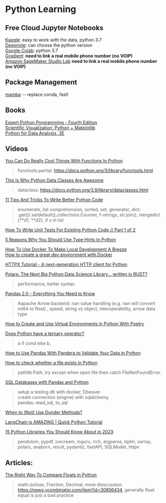 # Python Learning
## Free Cloud Jupyter Notebooks
[Kaggle](https://www.kaggle.com/): easy to work with the data, python 3.7  
[Deepnote](https://deepnote.com/): can choose the python version  
[Google Colab](https://colab.research.google.com/): python 3.7    
[Gradient](https://gradient.run/): **need to link a real mobile phone number (no VOIP)**      
[Amazon SageMaker Studio Lab](https://studiolab.sagemaker.aws/) **need to link a real mobile phone number (no VOIP)**  
## Package Management
[mamba](https://github.com/mamba-org/mamba) -- replace conda, fast! 
## Books
[Expert Python Programming - Fourth Edition](https://www.oreilly.com/library/view/expert-python-programming/9781801071109/)  
[Scientific Visualization: Python + Matplotlib](https://github.com/rougier/scientific-visualization-book)  
[Python for Data Analysis, 3E](https://wesmckinney.com/book/)  

## Videos
[You Can Do Really Cool Things With Functions In Python](https://www.youtube.com/watch?v=ph2HjBQuI8Y)  
> functools.partial: https://docs.python.org/3/library/functools.html  

[This Is Why Python Data Classes Are Awesome](https://www.youtube.com/watch?v=CvQ7e6yUtnw)  
> dataclass: https://docs.python.org/3.9/library/dataclasses.html 

[11 Tips And Tricks To Write Better Python Code](https://www.youtube.com/watch?v=8OKTAedgFYg)  
> enumerate, list comprehension, sorted, set, generator, dict: .get()/.setdefault(),collections.Counter, f-strings, str.join(), mergedict {**d1, **d2}, if x in list  

[How To Write Unit Tests For Existing Python Code // Part 1 of 2](https://www.youtube.com/watch?v=ULxMQ57engo)  

[5 Reasons Why You Should Use Type Hints In Python](https://www.youtube.com/watch?v=dgBCEB2jVU0)   

[How To Use Docker To Make Local Development A Breeze](https://www.youtube.com/watch?v=zkMRWDQV4Tg)  
[How to create a great dev environment with Docker](https://www.youtube.com/watch?v=0H2miBK_gAk)  

[HTTPX Tutorial - A next-generation HTTP client for Python](https://www.youtube.com/watch?v=qAh5dDODJ5k)  

[Polars: The Next Big Python Data Science Library... written in RUST?](https://www.youtube.com/watch?v=VHqn7ufiilE)  
>  performance, better syntax  

[Pandas 2.0 - Everything You Need to Know](https://www.youtube.com/watch?v=cSLPyRI_ZD8)  
> Aapache Arrow backend: nan value handling (e.g. nan will convert int64 to float) , speed, string vs object, interoperability, arrow data type

[How to Create and Use Virtual Environments in Python With Poetry](https://www.youtube.com/watch?v=0f3moPe_bhk)  

[Does Python have a ternary operator?](https://www.youtube.com/watch?v=zjwhh2MEa0Q)  
> a if cond else b, 

[How to Use Pandas With Pandera to Validate Your Data in Python](https://www.youtube.com/watch?v=-tU7fuUiq7w)  

[How to check whether a file exists in Python](https://www.youtube.com/watch?v=V6IX3k8PDBc)
> pathlib.Path, try except when open file then catch FileNotFoundError.

[SQL Databases with Pandas and Python](https://www.youtube.com/watch?v=DiQ5Hni6oRI)
> setup a testing db with docker, Dbeaver  
> create connection (engine) with sqlalchemy  
> pandas: read_sql, to_sql

[When to (Not) Use Dunder Methods?](https://www.youtube.com/watch?v=3iJjBOne2sM)  

[LangChain is AMAZING | Quick Python Tutorial](https://www.youtube.com/watch?v=I4mFqyqFkxg)  

[15 Python Libraries You Should Know About in 2023](https://www.youtube.com/watch?v=o06MyVhYte4)  
> pendulum, pypdf, icecream, loguru, rich, argparse, tqdm, xarray, polars, seaborn, result, pydantic, fastAPI, SQLModel, httpx 
## Articles:
[The Right Way To Compare Floats in Python](https://davidamos.dev/the-right-way-to-compare-floats-in-python/)
>  math.isclose, Fraction, Decimal, more disscussion: https://news.ycombinator.com/item?id=30856434, generally float equal is just a bad practice
